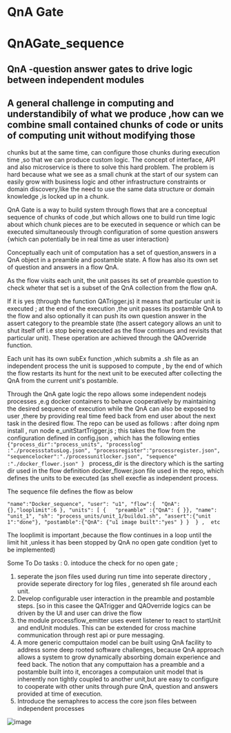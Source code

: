 # QnA Gate

# QnAGate_sequence
## QnA -question answer gates to drive logic between independent modules
## A general challenge in computing and understandibily of what we produce  ,how can we combine small contained chunks  of code or units of computing unit without modifying those 
chunks but at the same time, can configure those chunks during execution time ,so that we can produce custom logic. The concept of interface, API and also microservice is there to solve this hard problem. The problem is hard because what we see as a small chunk at the start of our system can easily grow with business logic and other infrastructure constraints  or domain discovery,like the need to use the same data structure or domain knowledge ,is locked up in a chunk.

QnA Gate is a way to build system through flows that are a conceptual sequence of chunks of code ,but which allows one to build run time logic about which chunk pieces are to be executed in sequence or which can be executed simultaneously through configuration of some question answers {which can potentially be in real time as user interaction} 

Conceptually each unit of computation has a set of question,answers in a QnA object  in a preamble and postamble state. A flow has also its own set of question and answers in a flow QnA.

As the flow visits each unit, the unit passes its set of preamble question to check wheter that set is a subset of the QnA collection from the flow qnA.

If it is yes (through the function QATrigger.js) it means that particular unit is executed ; at the end of the execution ,the unit passes its postamble QnA to the flow and also optionally it can push its own question answer in the assert category to the preamble state (the assert category allows an unit to shut itself off i.e stop being executed as the flow continues and revisits that particular unit). These operation are achieved through the QAOverride function.

Each unit has its own subEx function ,which submits a .sh file as an independent process the unit is supposed to compute , by the end of which the flow restarts its hunt for the next unit to be executed after collecting the QnA from the current unit's postamble.

Through the QnA gate logic the repo allows some independent nodejs processes ,e.g docker containers to behave cooperatively by maintaining the desired sequence of execution while the QnA can also be exposed to user ,there by providing real time feed back from end user about the next task in the desired flow.
The repo can be used as follows :
after doing npm install , run node e_unitStartTrigger.js ; this takes the flow from the configuration defined in config.json , which has the following enties
`
{"process_dir":"process_units",
 "processlog" :"./processstatusLog.json",
 "processregister":"processregister.json",
 "sequencelocker":"./processunitlocker.json",
 "sequence" :"./docker_flower.json"
} 
`
process_dir is the directory which is the sarting dir used in the flow definition docker_flower.json file used in the repo, which defines the units to be executed (as shell execfie as independent process. 

The sequence file defines the flow as below

`
 "name":"Docker_sequence",
        "user": "u1",
        "flow":{  "QnA":{},"looplimit":6
        },
        "units": [
            {   "preamble" :{"QnA": { }},
                "name": "unit_1",
                "sh": "process_units/unit_1/buildu1.sh",
                "assert":{"unit 1":"done"},
               "postamble":{"QnA": {"u1 image built":"yes" } } 
            } ,  etc  `
  
  The looplimit is important ,because the flow continues in a loop until the limit hit ,unless it has been stopped by QnA no open gate condition (yet to be implemented)

Some To Do tasks :
0. intoduce the check for no open gate ; 
1. seperate the json files used during run time into seperate directory , provide seperate directory for log files , generated sh file around each unit.
2. Develop configurable user interaction in the preamble and postamble steps. [so in this casee the QATrigger and QAOverride logics can be driven by the UI 
and user can drive the flow
3. the module processflow_emitter uses event listener to react to startUnit and endUnit modules. This can be extended for cross machine communication through rest api or
pure messaging. 
4. A more generic computtaion model can be built using QnA facility to address some deep rooted software challenges, because QnA approach allows a system to grow
dynamically absorbing domain experience and feed back. The notion that any computtaion has a preamble and a postamble built into it, encorages a computaion unit model
that is inherently non tightly coupled to another unit,but  are easy to  configure to cooperate with other units through pure QnA, question and answers provided at time of execution.
5. Introduce the semaphres to access the core json files between independent processes 

![image](https://user-images.githubusercontent.com/6982948/186930174-42b0a80b-28b2-43f7-934c-2e09b3805953.png)

